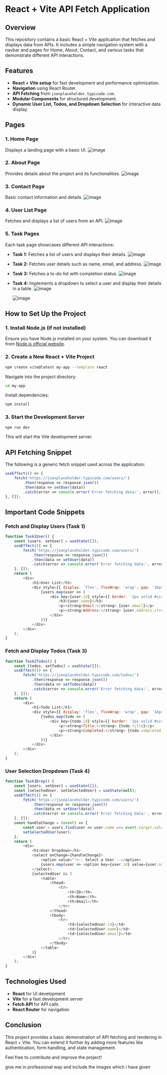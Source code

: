 # React + Vite API Fetch Application

## Overview

This repository contains a basic React + Vite application that fetches and displays data from APIs. It includes a simple navigation system with a navbar and pages for Home, About, Contact, and various tasks that demonstrate different API interactions.

## Features

- **React + Vite setup** for fast development and performance optimization.
- **Navigation** using React Router.
- **API Fetching** from `jsonplaceholder.typicode.com`.
- **Modular Components** for structured development.
- **Dynamic User List, Todos, and Dropdown Selection** for interactive data display.

## Pages

### 1. Home Page

Displays a landing page with a basic UI.
![image](https://github.com/user-attachments/assets/b9c591de-3e79-426b-8769-0140894e7eeb)

### 2. About Page

Provides details about the project and its functionalities.
![image](https://github.com/user-attachments/assets/11177c7f-0ff7-4f01-aad4-8ee1e4fcc8e4)

### 3. Contact Page

Basic contact information and details.
![image](https://github.com/user-attachments/assets/cc046307-30c6-4db2-90b0-5bdfefa8fe2b)

### 4. User List Page

Fetches and displays a list of users from an API.
![image](https://github.com/user-attachments/assets/3959bcee-2717-4753-a839-c8cf7605de1b)

### 5. Task Pages

Each task page showcases different API interactions:

- **Task 1:** Fetches a list of users and displays their details.
  ![image](https://github.com/user-attachments/assets/3959bcee-2717-4753-a839-c8cf7605de1b)
  
- **Task 2:** Fetches user details such as name, email, and address.
  ![image](https://github.com/user-attachments/assets/6dd501dc-0da3-4033-b6b9-cee511adce9e)
  
- **Task 3:** Fetches a to-do list with completion status.
  ![image](https://github.com/user-attachments/assets/c4c222fd-b109-4e3f-b8ed-b1449e9100b3)
  
- **Task 4:** Implements a dropdown to select a user and display their details in a table.
  ![image](https://github.com/user-attachments/assets/6facca81-965b-4883-8675-17b20c8ce707)

  ![image](https://github.com/user-attachments/assets/72eee512-2540-49b8-93be-8c4ea87ff1f4)

## How to Set Up the Project

### 1. Install Node.js (if not installed)

Ensure you have Node.js installed on your system. You can download it from [Node.js official website](https://nodejs.org/).

### 2. Create a New React + Vite Project

```sh
npm create vite@latest my-app --template react
```

Navigate into the project directory:

```sh
cd my-app
```

Install dependencies:

```sh
npm install
```

### 3. Start the Development Server

```sh
npm run dev
```

This will start the Vite development server.

## API Fetching Snippet

The following is a generic fetch snippet used across the application:

```js
useEffect(() => {
    fetch('https://jsonplaceholder.typicode.com/users/')
        .then(response => response.json())
        .then(data => setUser(data))
        .catch(error => console.error('Error fetching data:', error));
}, []);
```

## Important Code Snippets

### Fetch and Display Users (Task 1)

```js
function Task1User() {
    const [users, setUser] = useState([]);
    useEffect(() => {
        fetch('https://jsonplaceholder.typicode.com/users/')
            .then(response => response.json())
            .then(data => setUser(data))
            .catch(error => console.error('Error fetching data:', error));
    }, []);
    return (
        <div>
            <h1>User List</h1>
            <div style={{ display: 'flex', flexWrap: 'wrap', gap: '16px' }}>
                {users.map(user => (
                    <div key={user.id} style={{ border: '1px solid #ccc', padding: '16px', width: '300px' }}>
                        <h3>{user.name}</h3>
                        <p><strong>Email:</strong> {user.email}</p>
                        <p><strong>Address:</strong> {user.address.street}</p>
                    </div>
                ))}
            </div>
        </div>
    );
}
```

### Fetch and Display Todos (Task 3)

```js
function Task2Todos() {
    const [todos, setTodos] = useState([]);
    useEffect(() => {
        fetch('https://jsonplaceholder.typicode.com/todos/')
            .then(response => response.json())
            .then(data => setTodos(data))
            .catch(error => console.error('Error fetching data:', error));
    }, []);
    return (
        <div>
            <h1>Todo List</h1>
            <div style={{ display: 'flex', flexWrap: 'wrap', gap: '16px' }}>
                {todos.map(todo => (
                    <div key={todo.id} style={{ border: '1px solid #ccc', padding: '16px', width: '300px' }}>
                        <p><strong>Title:</strong> {todo.title}</p>
                        <p><strong>Completed:</strong> {todo.completed ? 'True' : 'False'}</p>
                    </div>
                ))}
            </div>
        </div>
    );
}
```

### User Selection Dropdown (Task 4)

```js
function Task3Drop() {
    const [users, setUser] = useState([]);
    const [selectedUser, setSelectedUser] = useState(null);
    useEffect(() => {
        fetch('https://jsonplaceholder.typicode.com/users/')
            .then(response => response.json())
            .then(data => setUser(data))
            .catch(error => console.error('Error fetching data:', error));
    }, []);
    const handleChange = (event) => {
        const user = users.find(user => user.name === event.target.value);
        setSelectedUser(user);
    };
    return (
        <div>
            <h1>User Dropdown</h1>
            <select onChange={handleChange}>
                <option value="">-- Select a User --</option>
                {users.map(user => <option key={user.id} value={user.name}>{user.name}</option>)}
            </select>
            {selectedUser && (
                <table>
                    <thead>
                        <tr>
                            <th>ID</th>
                            <th>Name</th>
                            <th>Email</th>
                        </tr>
                    </thead>
                    <tbody>
                        <tr>
                            <td>{selectedUser.id}</td>
                            <td>{selectedUser.name}</td>
                            <td>{selectedUser.email}</td>
                        </tr>
                    </tbody>
                </table>
            )}
        </div>
    );
}
```

## Technologies Used

- **React** for UI development
- **Vite** for a fast development server
- **Fetch API** for API calls
- **React Router** for navigation

## Conclusion

This project provides a basic demonstration of API fetching and rendering in React + Vite. You can extend it further by adding more features like authentication, form handling, and state management.

Feel free to contribute and improve the project!

give me in professional way and include the images which i have given



